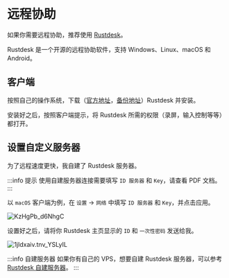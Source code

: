 # 远程协助

如果你需要远程协助，推荐使用 [Rustdesk](https://rustdesk.com/zh/)。

Rustdesk 是一个开源的远程协助软件，支持 Windows、Linux、macOS 和 Android。

## 客户端

按照自己的操作系统，下载（[官方地址](https://github.com/rustdesk/rustdesk/releases/)，[备份地址](https://www.123pan.com/s/1JKMjv-R6po.html)）Rustdesk 并安装。

安装好之后，按照客户端提示，将 Rustdesk 所需的权限（录屏，输入控制等等）都打开。

## 设置自定义服务器

为了远程速度更快，我自建了 Rustdesk 服务器。

:::info 提示
使用自建服务器连接需要填写 `ID 服务器` 和 `Key`，请查看 PDF 文档。
:::

以 `macOS` 客户端为例，在 `设置` -> `网络` 中填写 `ID 服务器` 和 `Key`，并点击应用。

![KzHgPb_d6NhgC](https://img-1255332810.cos.ap-chengdu.myqcloud.com/KzHgPb_d6NhgC.png)

设置好之后，请将你 Rustdesk 主页显示的 `ID` 和 `一次性密码` 发送给我。

![1jldxaiv.tnv_YSLyIL](https://img-1255332810.cos.ap-chengdu.myqcloud.com/1jldxaiv.tnv_YSLyIL.png)

:::info 自建服务器
如果你有自己的 VPS，想要自建 Rustdesk 服务器，可以参考 [Rustdesk 自建服务器](https://51.ruyo.net/18517.html)。
:::
